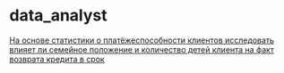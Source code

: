 # data_analyst
[На основе статистики о платёжеспособности клиентов исследовать влияет ли семейное положение и количество детей клиента на факт возврата кредита в срок](d2a41e7f-0281-435f-85b2-0087de4eecd0.ipynb)
